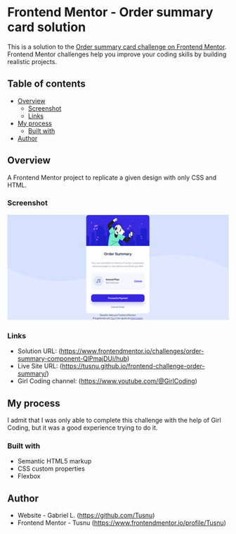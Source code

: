 # Frontend Mentor - Order summary card solution

This is a solution to the [Order summary card challenge on Frontend Mentor](https://www.frontendmentor.io/challenges/order-summary-component-QlPmajDUj). Frontend Mentor challenges help you improve your coding skills by building realistic projects. 

## Table of contents

- [Overview](#overview)
  - [Screenshot](#screenshot)
  - [Links](#links)
- [My process](#my-process)
  - [Built with](#built-with)
- [Author](#author)

## Overview

A Frontend Mentor project to replicate a given design with only CSS and HTML.

### Screenshot

![](./src/imagens/print.png)


### Links

- Solution URL: (https://www.frontendmentor.io/challenges/order-summary-component-QlPmajDUj/hub)
- Live Site URL: (https://tusnu.github.io/frontend-challenge-order-summary/)
- Girl Coding channel: (https://www.youtube.com/@GirlCoding)

## My process

I admit that I was only able to complete this challenge with the help of Girl Coding, but it was a good experience trying to do it.

### Built with

- Semantic HTML5 markup
- CSS custom properties
- Flexbox

## Author

- Website - Gabriel L. (https://github.com/Tusnu)
- Frontend Mentor - Tusnu (https://www.frontendmentor.io/profile/Tusnu)
